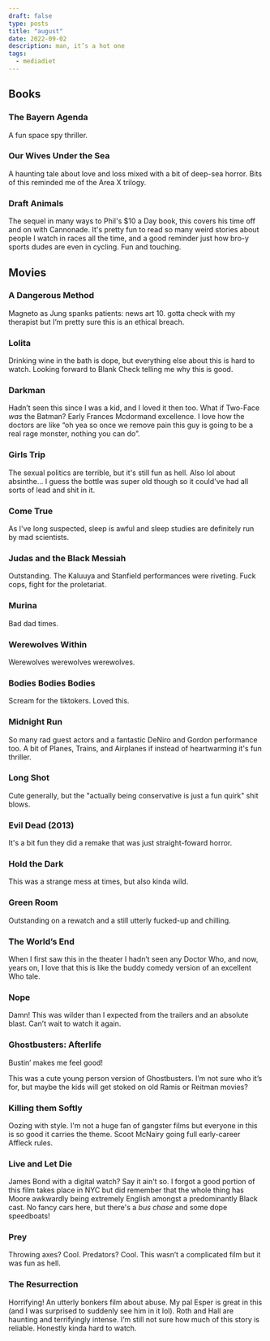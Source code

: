 ```yaml
---
draft: false
type: posts
title: "august"
date: 2022-09-02
description: man, it’s a hot one
tags:
  - mediadiet
---
```


## Books

### The Bayern Agenda

A fun space spy thriller.

### Our Wives Under the Sea

A haunting tale about love and loss mixed with a bit of deep-sea horror. Bits of this reminded me of the Area X trilogy.

### Draft Animals

The sequel in many ways to Phil's $10 a Day book, this covers his time off and on with Cannonade. It's pretty fun to read so many weird stories about people I watch in races all the time, and a good reminder just how bro-y sports dudes are even in cycling. Fun and touching.

## Movies

### A Dangerous Method

Magneto as Jung spanks patients: news art 10. gotta check with my therapist but I’m pretty sure this is an ethical breach.

### Lolita

Drinking wine in the bath is dope, but everything else about this is hard to watch. Looking forward to Blank Check telling me why this is good.

### Darkman

Hadn’t seen this since I was a kid, and I loved it then too. What if Two-Face _was_ the Batman? Early Frances Mcdormand excellence. I love how the doctors are like “oh yea so once we remove pain this guy is going to be a real rage monster, nothing you can do”. 

### Girls Trip

The sexual politics are terrible, but it's still fun as hell. Also lol about absinthe... I guess the bottle was super old though so it could've had all sorts of lead and shit in it.

### Come True

As I've long suspected, sleep is awful and sleep studies are definitely run by mad scientists.

### Judas and the Black Messiah

Outstanding. The Kaluuya and Stanfield performances were riveting. Fuck cops, fight for the proletariat.

### Murina

Bad dad times.

### Werewolves Within

Werewolves werewolves werewolves.

### Bodies Bodies Bodies

Scream for the tiktokers. Loved this.

### Midnight Run

So many rad guest actors and a fantastic DeNiro and Gordon performance too. A bit of Planes, Trains, and Airplanes if instead of heartwarming it's fun thriller.

### Long Shot

Cute generally, but the "actually being conservative is just a fun quirk" shit blows. 

### Evil Dead (2013)

It's a bit fun they did a remake that was just straight-foward horror.

### Hold the Dark

This was a strange mess at times, but also kinda wild.

### Green Room

Outstanding on a rewatch and a still utterly fucked-up and chilling.

### The World’s End

When I first saw this in the theater I hadn’t seen any Doctor Who, and now, years on, I love that this is like the buddy comedy version of an excellent Who tale.

### Nope

Damn! This was wilder than I expected from the trailers and an absolute blast. Can’t wait to watch it again.

### Ghostbusters: Afterlife

Bustin’ makes me feel good!

This was a cute young person version of Ghostbusters. I’m not sure who it’s for, but maybe the kids will get stoked on old Ramis or Reitman movies?

### Killing them Softly

Oozing with style. I'm not a huge fan of gangster films but everyone in this is so good it carries the theme. Scoot McNairy going full early-career Affleck rules.

### Live and Let Die

James Bond with a digital watch? Say it ain't so. I forgot a good portion of this film takes place in NYC but did remember that the whole thing has Moore awkwardly being extremely English amongst a predominantly Black cast. No fancy cars here, but there's a *bus chase* and some dope speedboats!

### Prey

Throwing axes? Cool. Predators? Cool.
This wasn’t a complicated film but it was fun as hell.

### The Resurrection

Horrifying! An utterly bonkers film about abuse. My pal Esper is great in this (and I was surprised to suddenly see him in it lol). Roth and Hall are haunting and terrifyingly intense. I’m still not sure how much of this story is reliable. Honestly kinda hard to watch.